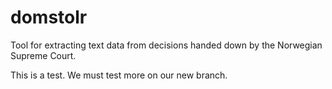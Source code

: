 # domstolr
Tool for extracting text data from decisions handed down by the Norwegian Supreme Court.


This is a test. We must test more on our new branch.
